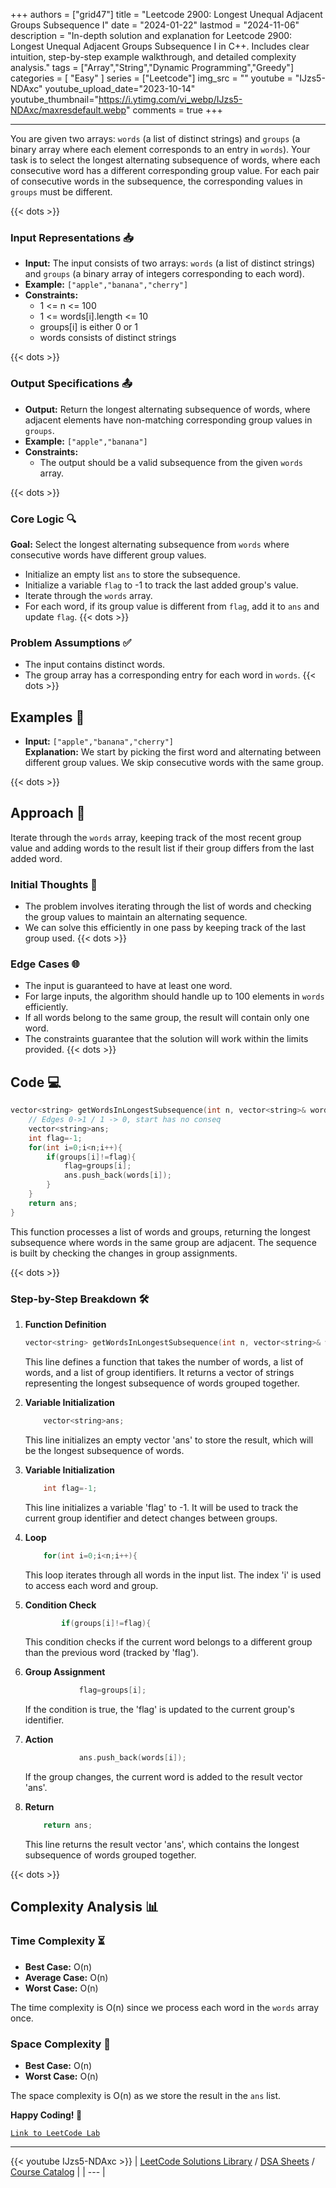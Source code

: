
+++
authors = ["grid47"]
title = "Leetcode 2900: Longest Unequal Adjacent Groups Subsequence I"
date = "2024-01-22"
lastmod = "2024-11-06"
description = "In-depth solution and explanation for Leetcode 2900: Longest Unequal Adjacent Groups Subsequence I in C++. Includes clear intuition, step-by-step example walkthrough, and detailed complexity analysis."
tags = ["Array","String","Dynamic Programming","Greedy"]
categories = [
    "Easy"
]
series = ["Leetcode"]
img_src = ""
youtube = "IJzs5-NDAxc"
youtube_upload_date="2023-10-14"
youtube_thumbnail="https://i.ytimg.com/vi_webp/IJzs5-NDAxc/maxresdefault.webp"
comments = true
+++



---
You are given two arrays: `words` (a list of distinct strings) and `groups` (a binary array where each element corresponds to an entry in `words`). Your task is to select the longest alternating subsequence of words, where each consecutive word has a different corresponding group value. For each pair of consecutive words in the subsequence, the corresponding values in `groups` must be different.
<!--more-->
{{< dots >}}
### Input Representations 📥
- **Input:** The input consists of two arrays: `words` (a list of distinct strings) and `groups` (a binary array of integers corresponding to each word).
- **Example:** `["apple","banana","cherry"]`
- **Constraints:**
	- 1 <= n <= 100
	- 1 <= words[i].length <= 10
	- groups[i] is either 0 or 1
	- words consists of distinct strings

{{< dots >}}
### Output Specifications 📤
- **Output:** Return the longest alternating subsequence of words, where adjacent elements have non-matching corresponding group values in `groups`.
- **Example:** `["apple","banana"]`
- **Constraints:**
	- The output should be a valid subsequence from the given `words` array.

{{< dots >}}
### Core Logic 🔍
**Goal:** Select the longest alternating subsequence from `words` where consecutive words have different group values.

- Initialize an empty list `ans` to store the subsequence.
- Initialize a variable `flag` to -1 to track the last added group's value.
- Iterate through the `words` array.
- For each word, if its group value is different from `flag`, add it to `ans` and update `flag`.
{{< dots >}}
### Problem Assumptions ✅
- The input contains distinct words.
- The group array has a corresponding entry for each word in `words`.
{{< dots >}}
## Examples 🧩
- **Input:** `["apple","banana","cherry"]`  \
  **Explanation:** We start by picking the first word and alternating between different group values. We skip consecutive words with the same group.

{{< dots >}}
## Approach 🚀
Iterate through the `words` array, keeping track of the most recent group value and adding words to the result list if their group differs from the last added word.

### Initial Thoughts 💭
- The problem involves iterating through the list of words and checking the group values to maintain an alternating sequence.
- We can solve this efficiently in one pass by keeping track of the last group used.
{{< dots >}}
### Edge Cases 🌐
- The input is guaranteed to have at least one word.
- For large inputs, the algorithm should handle up to 100 elements in `words` efficiently.
- If all words belong to the same group, the result will contain only one word.
- The constraints guarantee that the solution will work within the limits provided.
{{< dots >}}
## Code 💻
```cpp
vector<string> getWordsInLongestSubsequence(int n, vector<string>& words, vector<int>& groups) {
    // Edges 0->1 / 1 -> 0, start has no conseq
    vector<string>ans;
    int flag=-1;
    for(int i=0;i<n;i++){
        if(groups[i]!=flag){
            flag=groups[i];
            ans.push_back(words[i]);
        }
    }
    return ans;
}
```

This function processes a list of words and groups, returning the longest subsequence where words in the same group are adjacent. The sequence is built by checking the changes in group assignments.

{{< dots >}}
### Step-by-Step Breakdown 🛠️
1. **Function Definition**
	```cpp
	vector<string> getWordsInLongestSubsequence(int n, vector<string>& words, vector<int>& groups) {
	```
	This line defines a function that takes the number of words, a list of words, and a list of group identifiers. It returns a vector of strings representing the longest subsequence of words grouped together.

2. **Variable Initialization**
	```cpp
	    vector<string>ans;
	```
	This line initializes an empty vector 'ans' to store the result, which will be the longest subsequence of words.

3. **Variable Initialization**
	```cpp
	    int flag=-1;
	```
	This line initializes a variable 'flag' to -1. It will be used to track the current group identifier and detect changes between groups.

4. **Loop**
	```cpp
	    for(int i=0;i<n;i++){
	```
	This loop iterates through all words in the input list. The index 'i' is used to access each word and group.

5. **Condition Check**
	```cpp
	        if(groups[i]!=flag){
	```
	This condition checks if the current word belongs to a different group than the previous word (tracked by 'flag').

6. **Group Assignment**
	```cpp
	            flag=groups[i];
	```
	If the condition is true, the 'flag' is updated to the current group's identifier.

7. **Action**
	```cpp
	            ans.push_back(words[i]);
	```
	If the group changes, the current word is added to the result vector 'ans'.

8. **Return**
	```cpp
	    return ans;
	```
	This line returns the result vector 'ans', which contains the longest subsequence of words grouped together.

{{< dots >}}
## Complexity Analysis 📊
### Time Complexity ⏳
- **Best Case:** O(n)
- **Average Case:** O(n)
- **Worst Case:** O(n)

The time complexity is O(n) since we process each word in the `words` array once.

### Space Complexity 💾
- **Best Case:** O(n)
- **Worst Case:** O(n)

The space complexity is O(n) as we store the result in the `ans` list.

**Happy Coding! 🎉**


[`Link to LeetCode Lab`](https://leetcode.com/problems/longest-unequal-adjacent-groups-subsequence-i/description/)

---
{{< youtube IJzs5-NDAxc >}}
| [LeetCode Solutions Library](https://grid47.xyz/leetcode/) / [DSA Sheets](https://grid47.xyz/sheets/) / [Course Catalog](https://grid47.xyz/courses/) |
| --- |
